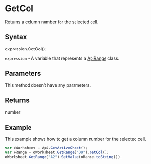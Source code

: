 # GetCol

Returns a column number for the selected cell.

## Syntax

expression.GetCol();

`expression` - A variable that represents a [ApiRange](../ApiRange.md) class.

## Parameters

This method doesn't have any parameters.

## Returns

number

## Example

This example shows how to get a column number for the selected cell.

```javascript
var oWorksheet = Api.GetActiveSheet();
var oRange = oWorksheet.GetRange("D9").GetCol();
oWorksheet.GetRange("A2").SetValue(oRange.toString());
```
